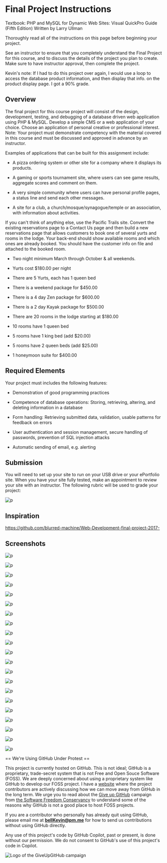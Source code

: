 # Final Project Instructions

Textbook: PHP and MySQL for Dynamic Web Sites: Visual QuickPro Guide (Fifth Edition) Written by Larry Ullman

Thoroughly read all of the instructions on this page before beginning your project.

See an instructor to ensure that you completely understand the Final Project for this course, and to discuss the details of the project you plan to create. Make sure to have instructor approval, then complete the project.

Kevin's note: If I had to do this project over again, I would use a loop to access the database product information, and then display that info. on the product display page. I got a 90% grade.

## Overview

The final project for this course project will consist of the design, development, testing, and debugging of a database driven web application using PHP & MySQL. Develop a simple CMS or a web application of your choice. Choose an application of personal creative or professional interest. Note: Your project must demonstrate competency with the material covered in this course and must be discussed and approved in advance by an instructor.

Examples of applications that can be built for this assignment include: 

- A pizza ordering system or other site for a company where it displays its products. 

- A gaming or sports tournament site, where users can see game results, aggregate scores and comment on them.

- A very simple community where users can have personal profile pages, a status line and send each other messages.

- A site for a club, a church/mosque/synagogue/temple or an association, with information about activities.

If you can't think of anything else, use the Pacific Trails site. Convert the existing reservations page to a Contact Us page and then build a new reservations page that allows customers to book one of several yurts and rooms in the lodge. Your back-end should show available rooms and which ones are already booked. You should have the customer info on file and attached to the booked room.

- Two night minimum March through October & all weekends.

- Yurts cost $180.00 per night

- There are 5 Yurts, each has 1 queen bed

- There is a weekend package for $450.00

- There is a 4 day Zen package for $600.00

- There is a 2 day Kayak package for $500.00

- There are 20 rooms in the lodge starting at $180.00

- 10 rooms have 1 queen bed

- 5 rooms have 1 king bed (add $20.00)

- 5 rooms have 2 queen beds (add $25.00)

- 1 honeymoon suite for $400.00

## Required Elements

Your project must includes the following features:

- Demonstration of good programming practices

- Competence of database operations: Storing, retrieving, altering, and deleting information in a database

- Form handling: Retrieving submitted data, validation, usable patterns for feedback on errors

- User authentication and session management, secure handling of passwords, prevention of SQL injection attacks

- Automatic sending of email, e.g. alerting

## Submission

You will need to set up your site to run on your USB drive or your ePortfolio site. When you have your site fully tested, make an appointment to review your site with an instructor. The following rubric will be used to grade your project:

![p](https://github.com/bell-kevin/finalProjectPHP2520/blob/main/points.PNG)

## Inspiration

https://github.com/blurred-machine/Web-Development-final-project-2017-

## Screenshots

![p](https://github.com/bell-kevin/finalProjectPHP2520/blob/main/finalProjectPHP/screenshots/1.PNG)

![p](https://github.com/bell-kevin/finalProjectPHP2520/blob/main/finalProjectPHP/screenshots/2.PNG)

![p](https://github.com/bell-kevin/finalProjectPHP2520/blob/main/finalProjectPHP/screenshots/3.PNG)

![p](https://github.com/bell-kevin/finalProjectPHP2520/blob/main/finalProjectPHP/screenshots/4.PNG)

![p](https://github.com/bell-kevin/finalProjectPHP2520/blob/main/finalProjectPHP/screenshots/5.PNG)

![p](https://github.com/bell-kevin/finalProjectPHP2520/blob/main/finalProjectPHP/screenshots/6.PNG)

![p](https://github.com/bell-kevin/finalProjectPHP2520/blob/main/finalProjectPHP/screenshots/7.PNG)

![p](https://github.com/bell-kevin/finalProjectPHP2520/blob/main/finalProjectPHP/screenshots/8.PNG)

![p](https://github.com/bell-kevin/finalProjectPHP2520/blob/main/finalProjectPHP/screenshots/9.PNG)

![p](https://github.com/bell-kevin/finalProjectPHP2520/blob/main/finalProjectPHP/screenshots/10.PNG)

![p](https://github.com/bell-kevin/finalProjectPHP2520/blob/main/finalProjectPHP/screenshots/11.PNG)

![p](https://github.com/bell-kevin/finalProjectPHP2520/blob/main/finalProjectPHP/screenshots/12.PNG)

![p](https://github.com/bell-kevin/finalProjectPHP2520/blob/main/finalProjectPHP/screenshots/13.PNG)

![p](https://github.com/bell-kevin/finalProjectPHP2520/blob/main/finalProjectPHP/screenshots/14.PNG)

![p](https://github.com/bell-kevin/finalProjectPHP2520/blob/main/finalProjectPHP/screenshots/15.PNG)

![p](https://github.com/bell-kevin/finalProjectPHP2520/blob/main/finalProjectPHP/screenshots/16.PNG)

![p](https://github.com/bell-kevin/finalProjectPHP2520/blob/main/finalProjectPHP/screenshots/17.PNG)

![p](https://github.com/bell-kevin/finalProjectPHP2520/blob/main/finalProjectPHP/screenshots/18.PNG)

![p](https://github.com/bell-kevin/finalProjectPHP2520/blob/main/finalProjectPHP/screenshots/19.PNG)

![p](https://github.com/bell-kevin/finalProjectPHP2520/blob/main/finalProjectPHP/screenshots/20.PNG)

![p](https://github.com/bell-kevin/finalProjectPHP2520/blob/main/finalProjectPHP/screenshots/21.PNG)

== We're Using GitHub Under Protest ==

This project is currently hosted on GitHub.  This is not ideal; GitHub is a
proprietary, trade-secret system that is not Free and Open Souce Software
(FOSS).  We are deeply concerned about using a proprietary system like GitHub
to develop our FOSS project. I have a [website](https://bellKevin.me) where the
project contributors are actively discussing how we can move away from GitHub
in the long term.  We urge you to read about the [Give up GitHub](https://GiveUpGitHub.org) campaign 
from [the Software Freedom Conservancy](https://sfconservancy.org) to understand some of the reasons why GitHub is not 
a good place to host FOSS projects.

If you are a contributor who personally has already quit using GitHub, please
email me at **bellKevin@pm.me** for how to send us contributions without
using GitHub directly.

Any use of this project's code by GitHub Copilot, past or present, is done
without our permission.  We do not consent to GitHub's use of this project's
code in Copilot.

![Logo of the GiveUpGitHub campaign](https://sfconservancy.org/img/GiveUpGitHub.png)
